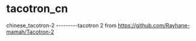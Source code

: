 # tacotron_cn
chinese_tacotron-2
---------tacotron 2 from https://github.com/Rayhane-mamah/Tacotron-2

